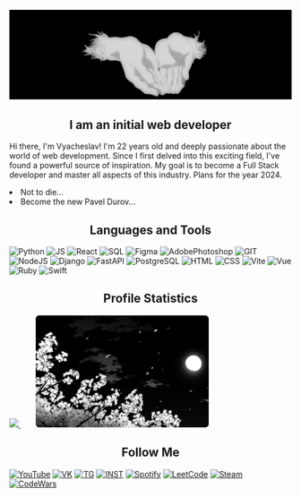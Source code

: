 [![Header](https://github.com/dontkillmeseptember/dontkillmeseptember/blob/main/assets/header.gif?raw=true)](https://www.youtube.com/watch?v=Xy_zGSpz_38)

<a>
	<h2 align="center">
		I am an initial web developer
	</h2>
</a>

<div>
	<p>
		Hi there, I'm Vyacheslav! I'm 22 years old and deeply passionate about the world of web development. Since I first delved into this exciting field, I've found a powerful source of inspiration. My goal is to become a Full Stack developer and master all aspects of this industry. Plans for the year 2024.
	</p>
	<a>
		<li>Not to die...</li>
		<li>Become the new Pavel Durov...</li>
	</a>
</div>

<h2 align="center">
	Languages and Tools
</h2>

![Python](https://img.shields.io/badge/-Python-000000?style=for-the-badge&logo=Python&logoColor=d6d6d6)
![JS](https://img.shields.io/badge/-JavaScript-000000?style=for-the-badge&logo=JavaScript&logoColor=d6d6d6)
![React](https://img.shields.io/badge/-React-000000?style=for-the-badge&logo=React&logoColor=d6d6d6)
![SQL](https://img.shields.io/badge/-SQLite-000000?style=for-the-badge&logo=SQLite&logoColor=d6d6d6)
![Figma](https://img.shields.io/badge/-Figma-000000?style=for-the-badge&logo=Figma&logoColor=d6d6d6)
![AdobePhotoshop](https://img.shields.io/badge/-Photoshop-000000?style=for-the-badge&logo=AdobePhotoshop&logoColor=d6d6d6)
![GIT](https://img.shields.io/badge/-GIT-000000?style=for-the-badge&logo=GIT&logoColor=d6d6d6)
![NodeJS](https://img.shields.io/badge/-NodeJS-000000?style=for-the-badge&logo=Node.js&logoColor=d6d6d6)
![Django](https://img.shields.io/badge/-Django-000000?style=for-the-badge&logo=Django&logoColor=d6d6d6)
![FastAPI](https://img.shields.io/badge/-FastAPI-000000?style=for-the-badge&logo=FastAPI&logoColor=d6d6d6)
![PostgreSQL](https://img.shields.io/badge/-PostgreSQL-000000?style=for-the-badge&logo=PostgreSQL&logoColor=d6d6d6)
![HTML](https://img.shields.io/badge/-HTML-000000?style=for-the-badge&logo=HTML5&logoColor=d6d6d6)
![CSS](https://img.shields.io/badge/-CSS-000000?style=for-the-badge&logo=CSS3&logoColor=d6d6d6)
![Vite](https://img.shields.io/badge/-Vite-000000?style=for-the-badge&logo=Vite&logoColor=d6d6d6)
![Vue](https://img.shields.io/badge/-Vue-000000?style=for-the-badge&logo=Vue.js&logoColor=d6d6d6)
![Ruby](https://img.shields.io/badge/-Ruby-000000?style=for-the-badge&logo=Ruby&logoColor=d6d6d6)
![Swift](https://img.shields.io/badge/-Swift-000000?style=for-the-badge&logo=Swift&logoColor=d6d6d6)

<h2 align="center">
	Profile Statistics
</h2>

<a href="https://github.com/anuraghazra/github-readme-stats">
	<img height=200 src="https://github-readme-stats.vercel.app/api?username=dontkillmeseptember&show_icons=true&theme=dark&icon_color=d6d6d6&locale=en&hide_border=true&bg_color=000000" />
	<img  height=200 hspace=27
 src="https://github.com/dontkillmeseptember/dontkillmeseptember/blob/main/assets/header_two.png?raw=true" />
</a>

<h2 align="center">
	Follow Me
</h2>

[![YouTube](https://img.shields.io/badge/-YouTube-000000?style=for-the-badge&logo=YouTube&logoColor=d6d6d6)](https://www.youtube.com/channel/UCfIR8KClMlEUKm-xKMHZTVA)
[![VK](https://img.shields.io/badge/-VK-000000?style=for-the-badge&logo=VK&logoColor=d6d6d6)](https://vk.com/dontkillmeseptember)
[![TG](https://img.shields.io/badge/-Telegram-000000?style=for-the-badge&logo=Telegram&logoColor=d6d6d6)](https://t.me/slavkkkkk)
[![INST](https://img.shields.io/badge/-inst-000000?style=for-the-badge&logo=instagram&logoColor=d6d6d6)](https://www.instagram.com/dontkillmeseptember/)
[![Spotify](https://img.shields.io/badge/-Spotify-000000?style=for-the-badge&logo=Spotify&logoColor=d6d6d6)](https://open.spotify.com/user/uen4j6kuiuxgc7jf2td9ludfz)
[![LeetCode](https://img.shields.io/badge/-LeetCode-000000?style=for-the-badge&logo=LeetCode&logoColor=d6d6d6)](https://leetcode.com/killmeseptember/)
[![Steam](https://img.shields.io/badge/-Steam-000000?style=for-the-badge&logo=Steam&logoColor=d6d6d6)](https://steamcommunity.com/id/dontkillmeseptember/)
[![CodeWars](https://img.shields.io/badge/-codewars-000000?style=for-the-badge&logo=codewars&logoColor=d6d6d6)](https://www.codewars.com/users/dontkillmeseptember)